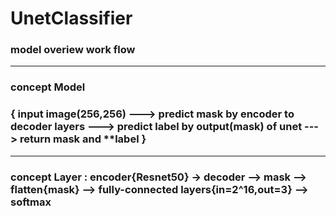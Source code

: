 # UnetClassifier
### model overiew work flow
------------------------------------------------------------------------------------------------------------------------------------
### concept Model
### { input image(256,256) ---> predict **mask** by encoder to decoder layers ---> predict **label** by output(mask) of unet ---> return **mask** and **label }
-------------------------------------------------------------------------------------------------------------------------------------                   
### concept Layer : encoder{Resnet50} -> decoder --> **mask** --> flatten{**mask**} --> fully-connected layers{in=2^16,out=3} --> softmax
